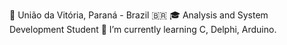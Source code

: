 📍 União da Vitória, Paraná - Brazil 🇧🇷
🎓 Analysis and System Development Student
🌱 I’m currently learning C, Delphi, Arduino.


